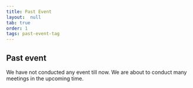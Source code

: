 ```yaml
---
title: Past Event
layout:  null
tab: true
order: 1
tags: past-event-tag
---
```


## Past event

We have not conducted any event till now. We are about to conduct many meetings in the upcoming time.
